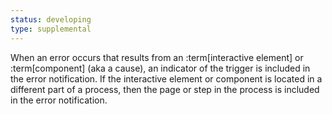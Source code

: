 ```yaml
---
status: developing
type: supplemental
---
```


When an error occurs that results from an :term[interactive element] or :term[component] (aka a cause), an indicator of the trigger is included in the error notification. If the interactive element or component is located in a different part of a process, then the page or step in the process is included in the error notification.